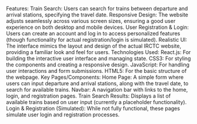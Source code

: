 Features:
Train Search: Users can search for trains between departure and arrival stations, specifying the travel date.
Responsive Design: The website adjusts seamlessly across various screen sizes, ensuring a good user experience on both desktop and mobile devices.
User Registration & Login: Users can create an account and log in to access personalized features (though functionality for actual registration/login is simulated).
Realistic UI: The interface mimics the layout and design of the actual IRCTC website, providing a familiar look and feel for users.
Technologies Used:
React.js: For building the interactive user interface and managing state.
CSS3: For styling the components and creating a responsive design.
JavaScript: For handling user interactions and form submissions.
HTML5: For the basic structure of the webpage.
Key Pages/Components:
Home Page: A simple form where users can input departure and arrival stations, along with the travel date, to search for available trains.
Navbar: A navigation bar with links to the home, login, and registration pages.
Train Search Results: Displays a list of available trains based on user input (currently a placeholder functionality).
Login & Registration (Simulated): While not fully functional, these pages simulate user login and registration processes.
